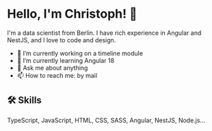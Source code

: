 # Hello, I'm Christoph! 👋

I'm a data scientist from Berlin. I have rich experience in Angular and NestJS, and I love to code and design.

- 🔭 I’m currently working on a timeline module
- 🌱 I’m currently learning Angular 18
- 💬 Ask me about anything
- 📫 How to reach me: by mail

## 🛠 Skills
TypeScript, JavaScript, HTML, CSS, SASS, Angular, NestJS, Node.js...
